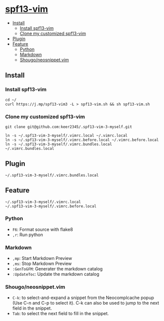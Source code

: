 # [spf13-vim](https://github.com/spf13/spf13-vim)


<!-- vim-markdown-toc GFM -->

* [Install](#install)
    * [Install spf13-vim](#install-spf13-vim)
    * [Clone my customized spf13-vim](#clone-my-customized-spf13-vim)
* [Plugin](#plugin)
* [Feature](#feature)
    * [Python](#python)
    * [Markdown](#markdown)
    * [Shougo/neosnippet.vim](#shougoneosnippetvim)

<!-- vim-markdown-toc -->

## Install
### Install spf13-vim
```
cd ~/
curl https://j.mp/spf13-vim3 -L > spf13-vim.sh && sh spf13-vim.sh
```
### Clone my customized spf13-vim
```
git clone git@github.com:keer2345/.spf13-vim-3-myself.git

ln -s ~/.spf13-vim-3-myself/.vimrc.local ~/.vimrc.local
ln -s ~/.spf13-vim-3-myself/.vimrc.before.local ~/.vimrc.before.local
ln -s ~/.spf13-vim-3-myself/.vimrc.bundles.local ~/.vimrc.bundles.local
```

## Plugin
```
~/.spf13-vim-3-myself/.vimrc.bundles.local
```
## Feature
```
~/.spf13-vim-3-myself/.vimrc.local
~/.spf13-vim-3-myself/.vimrc.before.local
```
### Python
- `F6`: Format source with flake8
- `,r`: Run python

### Markdown
- `,mp`: Start Markdown Preview
- `,ms`: Stop Markdown Preview
- `:GenToGFM`: Generater the markdown catalog
- `:UpdateToc`: Update the markdown catalog
### Shougo/neosnippet.vim
- `C-k`: to select-and-expand a snippet from the Neocomplcache popup (Use C-n and C-p to select it). C-k can also be used to jump to the next field in the snippet.
- `Tab`: to select the next field to fill in the snippet.
